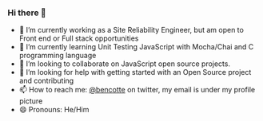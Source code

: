 ### Hi there 👋

- 🔭 I’m currently working as a Site Reliability Engineer, but am open to Front end or Full stack opportunities
- 🌱 I’m currently learning Unit Testing JavaScript with Mocha/Chai and C programming language
- 👯 I’m looking to collaborate on JavaScript open source projects.
- 🤔 I’m looking for help with getting started with an Open Source project and contributing
- 📫 How to reach me: [@bencotte](https://www.twitter.com/bencotte) on twitter, my email is under my profile picture
- 😄 Pronouns: He/Him

<!--
**ahtee/ahtee** is a ✨ _special_ ✨ repository because its `README.md` (this file) appears on your GitHub profile.

Here are some ideas to get you started:

- 🔭 I’m currently working on ...
- 🌱 I’m currently learning ...
- 👯 I’m looking to collaborate on ...
- 🤔 I’m looking for help with ...
- 💬 Ask me about ...
- 📫 How to reach me: ...
- 😄 Pronouns: ...
- ⚡ Fun fact: ...
-->
